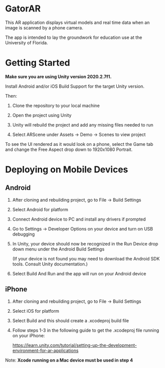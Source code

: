 # GatorAR
This AR application displays virtual models and real time data when an image is scanned by a phone camera.

The app is intended to lay the groundwork for education use at the University of Florida.
# Getting Started

**Make sure you are using Unity version 2020.2.7f1.**

Install Android and/or iOS Build Support for the target Unity version.

Then:

1. Clone the repository to your local machine

2. Open the project using Unity

3. Unity will rebuild the project and add any missing files needed to run

4. Select ARScene under Assets -> Demo -> Scenes to view project

To see the UI rendered as it would look on a phone, select the Game tab and change the Free Aspect drop down to 1920x1080 Portrait.

# Deploying on Mobile Devices

## Android

1. After cloning and rebuilding project, go to File -> Build Settings

2. Select Android for platform

3. Connect Android device to PC and install any drivers if prompted 

4. Go to Settings -> Developer Options on your device and turn on USB debugging

5. In Unity, your device should now be recognized in the Run Device drop down menu under the Android Build Settings
   
   (If your device is not found you may need to download the Android SDK tools. Consult Unity documentation.)
   
6. Select Build And Run and the app will run on your Android device

## iPhone

1. After cloning and rebuilding project, go to File -> Build Settings

2. Select iOS for platform

3. Select Build and this should create a .xcodeproj build file

4. Follow steps 1-3 in the following guide to get the .xcodeproj file running on your iPhone:

   https://learn.unity.com/tutorial/setting-up-the-development-environment-for-ar-applications

Note: **Xcode running on a Mac device must be used in step 4**

